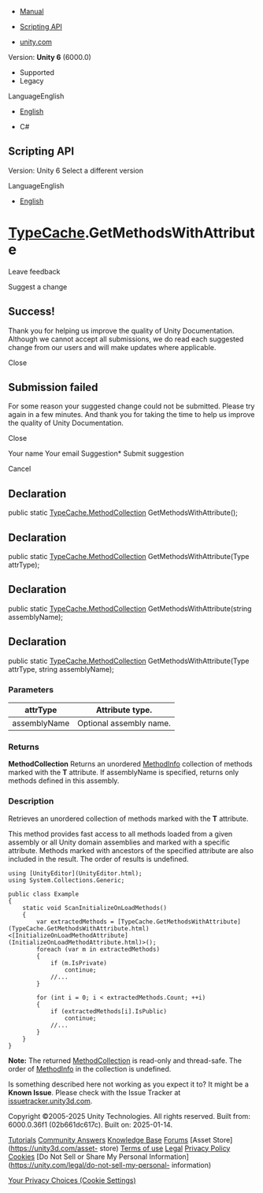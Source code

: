 [ ]()

  * [Manual](../Manual/index.html)
  * [Scripting API](../ScriptReference/index.html)

  * [unity.com](https://unity.com/)

Version: **Unity 6** (6000.0)

  * Supported
  * Legacy

LanguageEnglish

  * [English]()

  * C#

[ ](https://docs.unity3d.com)

## Scripting API

Version: Unity 6 Select a different version

LanguageEnglish

  * [English]()

#  [TypeCache](TypeCache.html).GetMethodsWithAttribute

Leave feedback

Suggest a change

## Success!

Thank you for helping us improve the quality of Unity Documentation. Although
we cannot accept all submissions, we do read each suggested change from our
users and will make updates where applicable.

Close

## Submission failed

For some reason your suggested change could not be submitted. Please <a>try
again</a> in a few minutes. And thank you for taking the time to help us
improve the quality of Unity Documentation.

Close

Your name Your email Suggestion* Submit suggestion

Cancel

[ ]()

## Declaration

public static [TypeCache.MethodCollection](TypeCache.MethodCollection.html)
GetMethodsWithAttribute();

## Declaration

public static [TypeCache.MethodCollection](TypeCache.MethodCollection.html)
GetMethodsWithAttribute(Type attrType);

## Declaration

public static [TypeCache.MethodCollection](TypeCache.MethodCollection.html)
GetMethodsWithAttribute(string assemblyName);

## Declaration

public static [TypeCache.MethodCollection](TypeCache.MethodCollection.html)
GetMethodsWithAttribute(Type attrType, string assemblyName);

### Parameters

attrType | Attribute type.  
---|---  
assemblyName | Optional assembly name.  
  
### Returns

**MethodCollection** Returns an unordered
[MethodInfo](Profiling.FrameDataView.MethodInfo.html) collection of methods
marked with the **T** attribute. If assemblyName is specified, returns only
methods defined in this assembly.

### Description

Retrieves an unordered collection of methods marked with the **T** attribute.

This method provides fast access to all methods loaded from a given assembly
or all Unity domain assemblies and marked with a specific attribute. Methods
marked with ancestors of the specified attribute are also included in the
result. The order of results is undefined.

    
    
    using [UnityEditor](UnityEditor.html);
    using System.Collections.Generic;  
      
    public class Example
    {
        static void ScanInitializeOnLoadMethods()
        {
            var extractedMethods = [TypeCache.GetMethodsWithAttribute](TypeCache.GetMethodsWithAttribute.html)<[InitializeOnLoadMethodAttribute](InitializeOnLoadMethodAttribute.html)>();
            foreach (var m in extractedMethods)
            {
                if (m.IsPrivate)
                    continue;
                //...
            }  
      
            for (int i = 0; i < extractedMethods.Count; ++i)
            {
                if (extractedMethods[i].IsPublic)
                    continue;
                //...
            }
        }
    }
    

**Note:** The returned [MethodCollection](TypeCache.MethodCollection.html) is
read-only and thread-safe. The order of
[MethodInfo](Profiling.FrameDataView.MethodInfo.html) in the collection is
undefined.

Is something described here not working as you expect it to? It might be a
**Known Issue**. Please check with the Issue Tracker at
[issuetracker.unity3d.com](https://issuetracker.unity3d.com).

Copyright ©2005-2025 Unity Technologies. All rights reserved. Built from:
6000.0.36f1 (02b661dc617c). Built on: 2025-01-14.

[Tutorials](https://unity3d.com/learn) [Community
Answers](https://answers.unity3d.com) [Knowledge
Base](https://support.unity3d.com/hc/en-us)
[Forums](https://forum.unity3d.com) [Asset Store](https://unity3d.com/asset-
store) [Terms of use](https://docs.unity3d.com/Manual/TermsOfUse.html)
[Legal](https://unity.com/legal) [Privacy
Policy](https://unity.com/legal/privacy-policy)
[Cookies](https://unity.com/legal/cookie-policy) [Do Not Sell or Share My
Personal Information](https://unity.com/legal/do-not-sell-my-personal-
information)

[Your Privacy Choices (Cookie Settings)](javascript:void\(0\);)


